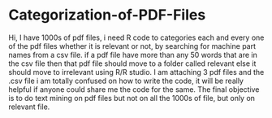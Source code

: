 # Categorization-of-PDF-Files
Hi,  I have 1000s of pdf files, i  need R code to categories each and every one of the pdf files whether it is relevant or not, by searching for machine part names from a csv file.  if a pdf file have more than any 50 words that are in the csv file then that pdf file should move to a folder called relevant else it should move to irrelevant using R/R studio. I am attaching 3 pdf files and the .csv file  i am totally confused on how to write the code, it will be really helpful if anyone could share me the code for the same.  The final objective is to do text mining on pdf files but not on all the 1000s of file, but only on relevant file.
